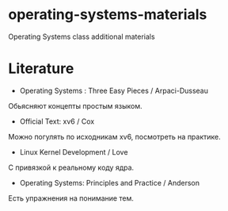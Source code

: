 # operating-systems-materials
Operating Systems class additional materials

# Literature 

- Operating Systems : Three Easy Pieces / Arpaci-Dusseau


Обьясняют концепты простым языком. 

- Official Text: xv6 / Cox


Можно погулять по исходникам xv6, посмотреть на практике. 

- Linux Kernel Development / Love


С привязкой к реальному коду ядра. 

- Operating Systems: Principles and Practice / Anderson


Есть упражнения на понимание тем. 
